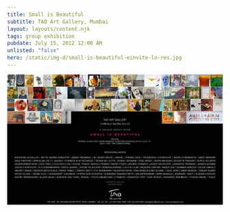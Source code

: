 ```yaml
---
title: Small is Beautiful
subtitle: TAO Art Gallery, Mumbai
layout: layouts/content.njk
tags: group exhibition
pubdate: July 15, 2012 12:00 AM
unlisted: "false"
hero: /static/img-d/small-is-beautiful-einvite-lo-res.jpg
---
```

![Small is Beautiful, Invite, 2012](/static/img-d/small-is-beautiful-einvite-lo-res.jpg)

